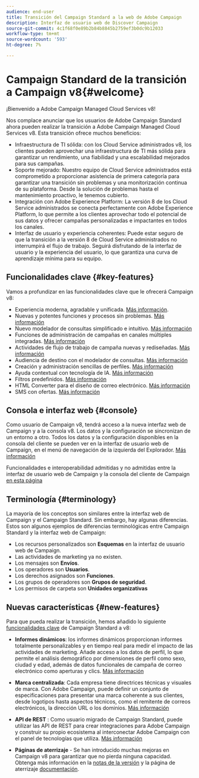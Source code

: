 ```yaml
---
audience: end-user
title: Transición del Campaign Standard a la web de Adobe Campaign
description: Interfaz de usuario web de Discover Campaign
source-git-commit: 4c1f68f0e89b2b84b8845b2759ef3b0dc9b12033
workflow-type: tm+mt
source-wordcount: '593'
ht-degree: 7%

---
```



# Campaign Standard de la transición a Campaign v8{#welcome}

<!--
We are thrilled to annonce that you, as a Campaign Standard user, can now benefit from the new version of Adobe Campaign Web User Interface. The migration is seemless and will allow you to use all the intuitive features designed to simplify the creation of personalized cross-channel campaigns. Campaign Web User Interface also brings a connected canvas with Adobe Experience Platform for a unified experience.
-->

¡Bienvenido a Adobe Campaign Managed Cloud Services v8!

Nos complace anunciar que los usuarios de Adobe Campaign Standard ahora pueden realizar la transición a Adobe Campaign Managed Cloud Services v8. Esta transición ofrece muchos beneficios:

* Infraestructura de TI sólida: con los Cloud Service administrados v8, los clientes pueden aprovechar una infraestructura de TI más sólida para garantizar un rendimiento, una fiabilidad y una escalabilidad mejorados para sus campañas.
* Soporte mejorado: Nuestro equipo de Cloud Service administrados está comprometido a proporcionar asistencia de primera categoría para garantizar una transición sin problemas y una monitorización continua de su plataforma. Desde la solución de problemas hasta el mantenimiento proactivo, le tenemos cubierto.
* Integración con Adobe Experience Platform: La versión 8 de los Cloud Service administrados se conecta perfectamente con Adobe Experience Platform, lo que permite a los clientes aprovechar todo el potencial de sus datos y ofrecer campañas personalizadas e impactantes en todos los canales.
* Interfaz de usuario y experiencia coherentes: Puede estar seguro de que la transición a la versión 8 de Cloud Service administrados no interrumpirá el flujo de trabajo. Seguirá disfrutando de la interfaz de usuario y la experiencia del usuario, lo que garantiza una curva de aprendizaje mínima para su equipo.

<!--
As a Campaign Standard user, we now offer you a way to migrate to Adobe Campaign v8. You will benefit from both the new Campaign Web interface and the v8 console.
-->

## Funcionalidades clave {#key-features}

Vamos a profundizar en las funcionalidades clave que le ofrecerá Campaign v8:

* Experiencia moderna, agradable y unificada. [Más información](../get-started/connect-to-campaign.md).
* Nuevas y potentes funciones y procesos sin problemas. [Más información](../get-started/user-interface.md)
* Nuevo modelador de consultas simplificado e intuitivo. [Más información](../query/query-modeler-overview.md)
* Funciones de administración de campañas en canales múltiples integradas. [Más información](../msg/gs-messages.md)
* Actividades de flujo de trabajo de campaña nuevas y rediseñadas. [Más información](../workflows/gs-workflows.md)
* Audiencia de destino con el modelador de consultas. [Más información](../query/query-modeler-overview.md)
* Creación y administración sencillas de perfiles. [Más información](../audience/about-recipients.md)
* Ayuda contextual con tecnología de IA. [Más información](../get-started/using-ai.md)
* Filtros predefinidos. [Más información](../get-started/predefined-filters.md)
* HTML Converter para el diseño de correo electrónico. [Más información](../email/existing-content.md)
* SMS con ofertas. [Más información](../msg/offers.md)

## Consola e interfaz web {#console}

Como usuario de Campaign v8, tendrá acceso a la nueva interfaz web de Campaign y a la consola v8. Los datos y la configuración se sincronizan de un entorno a otro. Todos los datos y la configuración disponibles en la consola del cliente se pueden ver en la interfaz de usuario web de Campaign, en el menú de navegación de la izquierda del Explorador. [Más información](../get-started/user-interface.md#user-interface-explorer)

Funcionalidades e interoperabilidad admitidas y no admitidas entre la interfaz de usuario web de Campaign y la consola del cliente de Campaign [en esta página](../get-started/capability-matrix.md)

## Terminología {#terminology}

La mayoría de los conceptos son similares entre la interfaz web de Campaign y el Campaign Standard. Sin embargo, hay algunas diferencias. Estos son algunos ejemplos de diferencias terminológicas entre Campaign Standard y la interfaz web de Campaign:

<!--
* Profiles are **Recipients** in the console. [Learn more](../audience/gs-audiences-recipients.md).
* Test profiles are **Seed addresses**. [Learn more](../preview-test/test-deliveries.md).
* The delivery preparation is the **Delivery analysis**. [Learn more](../monitor/prepare-send.md).
* Audiences are **Lists**. [Learn more](../audience/gs-audiences-recipients.md).
-->

* Los recursos personalizados son **Esquemas** en la interfaz de usuario web de Campaign.
* Las actividades de marketing ya no existen.
* Los mensajes son **Envíos**.
* Los operadores son **Usuarios**.
* Los derechos asignados son **Funciones**.
* Los grupos de operadores son **Grupos de seguridad**.
* Los permisos de carpeta son **Unidades organizativas**

## Nuevas características {#new-features}

Para que pueda realizar la transición, hemos añadido lo siguiente [funcionalidades clave](https://experienceleague.adobe.com/docs/experience-cloud/campaign/campaign-standard-migration-home.html) de Campaign Standard a v8:

* **Informes dinámicos**: los informes dinámicos proporcionan informes totalmente personalizables y en tiempo real para medir el impacto de las actividades de marketing. Añade acceso a los datos de perfil, lo que permite el análisis demográfico por dimensiones de perfil como sexo, ciudad y edad, además de datos funcionales de campaña de correo electrónico como aperturas y clics. [Más información](https://experienceleague.adobe.com/docs/experience-cloud/campaign/reporting/get-started-reporting.html)

* **Marca centralizada**: Cada empresa tiene directrices técnicas y visuales de marca. Con Adobe Campaign, puede definir un conjunto de especificaciones para presentar una marca coherente a sus clientes, desde logotipos hasta aspectos técnicos, como el remitente de correos electrónicos, la dirección URL o los dominios. [Más información](https://experienceleague.adobe.com/docs/experience-cloud/campaign/branding/branding-gs.html)

* **API de REST** : Como usuario migrado de Campaign Standard, puede utilizar las API de REST para crear integraciones para Adobe Campaign y construir su propio ecosistema al interconectar Adobe Campaign con el panel de tecnologías que utiliza. [Más información](https://experienceleague.adobe.com/docs/experience-cloud/campaign/apis/get-started-apis.html)

* **Páginas de aterrizaje** - Se han introducido muchas mejoras en Campaign v8 para garantizar que no pierda ninguna capacidad. Obtenga más información en la [notas de la versión](../rn/release-notes.md#new-24-4) y la página de aterrizaje [documentación](../landing-pages/get-started-lp.md).

<!--
* Delivery Alerting: In addition to viewing notifications directly in Campaign, Adobe Campaign also provides an email alerting system to trigger email alerts to users or external stakeholders of important system activities. Create, manage, and receive customizable alerts and dashboards to keep track of delivery successes or failures. Adobe Campaign Delivery Alerting boosts efficiency by keeping all involved Adobe Campaign users in a company automatically informed about the delivery execution status, via email and dashboard. 

* Landing Pages: Landing pages are web forms that can be used to capture information on your audiences, offer subscriptions to a service, display data and grow your database. Landing pages can also be used for acquiring or updating existing profiles, and to set up a double opt-in mechanism, allowing you to to protect the platform from wrong or invalid email addresses, or spambots. [Learn more](../landing-pages/get-started-lp.md)
-->